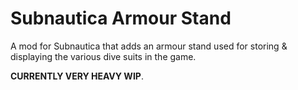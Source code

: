 # Subnautica Armour Stand

A mod for Subnautica that adds an armour stand used for storing & displaying the various dive suits in the game.

**CURRENTLY VERY HEAVY WIP**.
